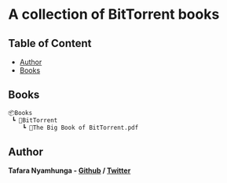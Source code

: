 # A collection of BitTorrent books

## Table of Content

* [Author](#author)
* [Books](#books)

## Books

```bash
📦Books
 ┗ 📂BitTorrent
    ┗ 📜The Big Book of BitTorrent.pdf
```

## Author

**Tafara Nyamhunga  - [Github](https://github.com/tafara-n) / [Twitter](https://twitter.com/tafaranyamhunga)**
